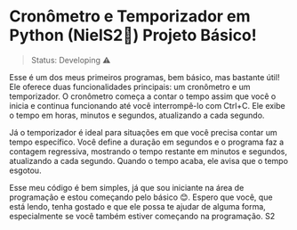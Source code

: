 # Cronômetro e Temporizador em Python (NielS2🥰) Projeto Básico!

> Status: Developing ⚠️

Esse é um dos meus primeiros programas, bem básico, mas bastante útil! Ele oferece duas funcionalidades principais: um cronômetro e um temporizador.
O cronômetro começa a contar o tempo assim que você o inicia e continua funcionando até você interrompê-lo com Ctrl+C.
Ele exibe o tempo em horas, minutos e segundos, atualizando a cada segundo.

Já o temporizador é ideal para situações em que você precisa contar um tempo específico.
Você define a duração em segundos e o programa faz a contagem regressiva, mostrando o tempo restante em minutos e segundos, atualizando a cada segundo.
Quando o tempo acaba, ele avisa que o tempo esgotou.

Esse meu código é bem simples, já que sou iniciante na área de programação e estou começando pelo básico 😊.
Espero que você, que está lendo, tenha gostado e que ele possa te ajudar de alguma forma, especialmente se você também estiver começando na programação. S2




